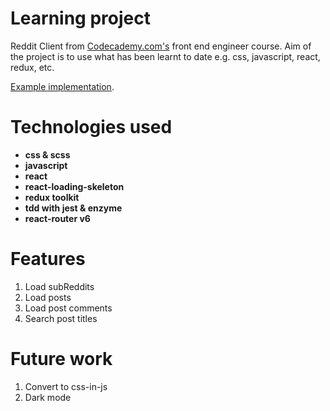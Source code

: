 # Learning project

Reddit Client from [Codecademy.com's](https://www.codecademy.com/) front end engineer course. Aim of the project is to use what has been learnt to date e.g. css, javascript, react, redux, etc.

[Example implementation](https://reddit-client.netlify.app/).

# Technologies used

- **css & scss**
- **javascript**
- **react**
- **react-loading-skeleton**
- **redux toolkit**
- **tdd with jest & enzyme**
- **react-router v6**

# Features

1. Load subReddits
2. Load posts
3. Load post comments
4. Search post titles

# Future work

1. Convert to css-in-js
2. Dark mode
